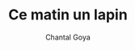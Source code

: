 ---
layout: post
title: Ce matin un lapin
author: Chantal Goya
image:
  artist: chantal-goya.png
---